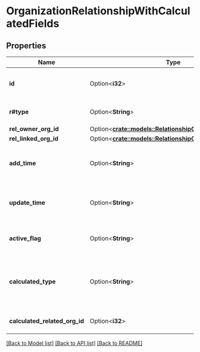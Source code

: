 # OrganizationRelationshipWithCalculatedFields

## Properties

Name | Type | Description | Notes
------------ | ------------- | ------------- | -------------
**id** | Option<**i32**> | The ID of the organization relationship | [optional]
**r#type** | Option<**String**> | The type of the relationship | [optional]
**rel_owner_org_id** | Option<[**crate::models::RelationshipOrganizationInfoItem**](relationshipOrganizationInfoItem.md)> |  | [optional]
**rel_linked_org_id** | Option<[**crate::models::RelationshipOrganizationInfoItem**](relationshipOrganizationInfoItem.md)> |  | [optional]
**add_time** | Option<**String**> | The creation date and time of the relationship | [optional]
**update_time** | Option<**String**> | The last updated date and time of the relationship | [optional]
**active_flag** | Option<**String**> | Whether the relationship is active or not | [optional]
**calculated_type** | Option<**String**> | The calculated type of the relationship with the linked organization | [optional]
**calculated_related_org_id** | Option<**i32**> | The ID of the linked organization | [optional]

[[Back to Model list]](../README.md#documentation-for-models) [[Back to API list]](../README.md#documentation-for-api-endpoints) [[Back to README]](../README.md)


